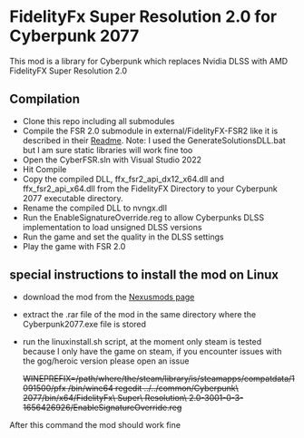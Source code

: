 # FidelityFx Super Resolution 2.0 for Cyberpunk 2077

 This mod is a library for Cyberpunk which replaces Nvidia DLSS with AMD FidelityFX Super Resolution 2.0

## Compilation

* Clone this repo including all submodules
* Compile the FSR 2.0 submodule in external/FidelityFX-FSR2 like it is described in their [Readme](https://github.com/GPUOpen-Effects/FidelityFX-FSR2#quick-start-checklist). Note: I used the GenerateSolutionsDLL.bat but I am sure static libraries will work fine too
* Open the CyberFSR.sln with Visual Studio 2022
* Hit Compile
* Copy the compiled DLL, ffx_fsr2_api_dx12_x64.dll and ffx_fsr2_api_x64.dll from the FidelityFX Directory to your Cyberpunk 2077 executable directory.
* Rename the compiled DLL to nvngx.dll
* Run the EnableSignatureOverride.reg to allow Cyberpunks DLSS implementation to load unsigned DLSS versions
* Run the game and set the quality in the DLSS settings
* Play the game with FSR 2.0

## special instructions to install the mod on Linux

* download the mod from the [Nexusmods page](https://www.nexusmods.com/cyberpunk2077/mods/3001?tab=files)
* extract the .rar file of the mod in the same directory where the Cyberpunk2077.exe file is stored 
* run the linuxinstall.sh script, at the moment only steam is tested because I only have the game on steam, if you encounter issues with the gog/heroic version please open an issue 
  
   ~~WINEPREFIX=/path/where/the/steam/library/is/steamapps/compatdata/1091500/pfx /bin/wine64 regedit ../../common/Cyberpunk\ 2077/bin/x64/FidelityFx\ Super\ Resolution\ 2.0-3001-0-3-1656426926/EnableSignatureOverride.reg~~



After this command the mod should work fine